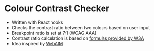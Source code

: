 # Colour Contrast Checker

* Written with React hooks
* Checks the contrast ratio between two colours based on user input
* Breakpoint ratio is set at 7:1 (WCAG AAA)
* Contrast ratio calculation is based on [formulas provided by W3A](https://www.w3.org/TR/WCAG20-TECHS/G17#G17-procedure)
* Idea inspired by [WebAIM](https://webaim.org/resources/contrastchecker/)
